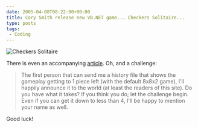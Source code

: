 ```yaml
---
date: 2005-04-08T08:22:00+00:00
title: Cory Smith release new VB.NET game... Checkers Solitaire...
type: posts
tags:
 - Coding
---
```

![Checkers Solitaire](http://www.addressof.com/articles/checkerssolitaire_v0.1.jpg)

There is even an accompanying [article](http://addressof.com/blog/articles/checkerssolitaire.aspx). Oh, and a challenge:

>The first person that can send me a history file that shows the gameplay getting to 1 piece left (with the default 8x8x2 game), I'll happily announce it to the world (at least the readers of this site). Do you have what it takes? If you think you do; let the challenge begin. Even if you can get it down to less than 4, I'll be happy to mention your name as well.

Good luck!
